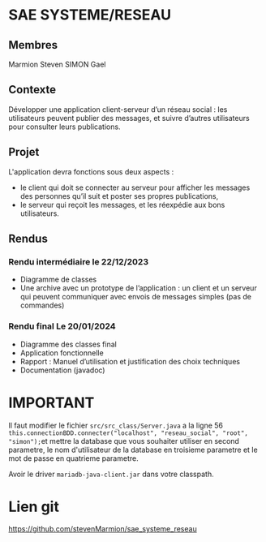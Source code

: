 # **SAE SYSTEME/RESEAU**

## Membres

Marmion Steven
SIMON Gael

## Contexte

Développer une application client-serveur d’un réseau social : les utilisateurs peuvent publier des messages, et suivre d’autres utilisateurs pour consulter leurs publications.

## Projet

L'application devra fonctions sous deux aspects :

- le client qui doit se connecter au serveur pour afficher les messages des personnes qu’il suit et poster ses propres publications,
- le serveur qui reçoit les messages, et les réexpédie aux bons utilisateurs.

## Rendus

### Rendu intermédiaire le 22/12/2023

- Diagramme de classes
- Une archive avec un prototype de l’application : un client et un serveur qui peuvent communiquer avec envois de messages simples (pas de commandes)

### Rendu final Le 20/01/2024

- Diagramme des classes final
- Application fonctionnelle
- Rapport : Manuel d’utilisation et justification des choix techniques
- Documentation (javadoc)

# IMPORTANT

Il faut modifier le fichier `src/src_class/Server.java` a la ligne 56 `this.connectionBDD.connecter("localhost", "reseau_social", "root", "simon");`et mettre la database que vous souhaiter utiliser en second parametre, le nom d'utilisateur de la database en troisieme parametre et le mot de passe en quatrieme parametre.

Avoir le driver `mariadb-java-client.jar` dans votre classpath.

# Lien git

https://github.com/stevenMarmion/sae_systeme_reseau
